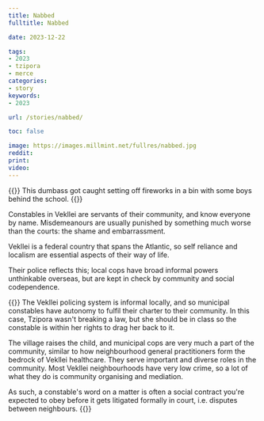 ```yaml
---
title: Nabbed
fulltitle: Nabbed

date: 2023-12-22

tags:
- 2023
- tzipora
- merce
categories:
- story
keywords:
- 2023

url: /stories/nabbed/

toc: false

image: https://images.millmint.net/fullres/nabbed.jpg
reddit:
print:
video:
---
```

{{<hint caption>}}
This dumbass got caught setting off fireworks in a bin with some boys behind the school.
{{</hint>}}

Constables in Vekllei are servants of their community, and know everyone by name. Misdemeanours are usually punished by something much worse than the courts: the shame and embarrassment.

Vekllei is a federal country that spans the Atlantic, so self reliance and localism are essential aspects of their way of life.

Their police reflects this; local cops have broad informal powers unthinkable overseas, but are kept in check by community and social codependence.

{{<hint>}}
The Vekllei policing system is informal locally, and so municipal constables have autonomy to fulfil their charter to their community. In this case, Tzipora wasn't breaking a law, but she should be in class so the constable is within her rights to drag her back to it.

The village raises the child, and municipal cops are very much a part of the community, similar to how neighbourhood general practitioners form the bedrock of Vekllei healthcare. They serve important and diverse roles in the community. Most Vekllei neighbourhoods have very low crime, so a lot of what they do is community organising and mediation.

As such, a constable's word on a matter is often a social contract you're expected to obey before it gets litigated formally in court, i.e. disputes between neighbours.
{{</hint>}}